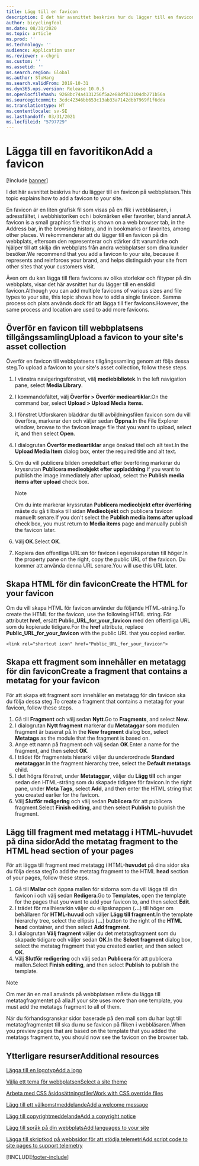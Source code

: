 ```yaml
---
title: Lägg till en favicon
description: I det här avsnittet beskrivs hur du lägger till en favicon på webbplatsen.
author: bicyclingfool
ms.date: 08/31/2020
ms.topic: article
ms.prod: ''
ms.technology: ''
audience: Application user
ms.reviewer: v-chgri
ms.custom: ''
ms.assetid: ''
ms.search.region: Global
ms.author: StuHarg
ms.search.validFrom: 2019-10-31
ms.dyn365.ops.version: Release 10.0.5
ms.openlocfilehash: 9268bc74a4131256f5a2e88df833104db271b56a
ms.sourcegitcommit: 3cdc42346bb653c13ab33a7142dbb7969f1f6dda
ms.translationtype: HT
ms.contentlocale: sv-SE
ms.lasthandoff: 03/31/2021
ms.locfileid: "5797729"
---
```

# <a name="add-a-favicon"></a><span data-ttu-id="c7afc-103">Lägga till en favoritikon</span><span class="sxs-lookup"><span data-stu-id="c7afc-103">Add a favicon</span></span>

[!include [banner](includes/banner.md)]

<span data-ttu-id="c7afc-104">I det här avsnittet beskrivs hur du lägger till en favicon på webbplatsen.</span><span class="sxs-lookup"><span data-stu-id="c7afc-104">This topic explains how to add a favicon to your site.</span></span>

<span data-ttu-id="c7afc-105">En favicon är en liten grafisk fil som visas på en flik i webbläsaren, i adressfältet, i webbhistoriken och i bokmärken eller favoriter, bland annat.</span><span class="sxs-lookup"><span data-stu-id="c7afc-105">A favicon is a small graphics file that is shown on a web browser tab, in the Address bar, in the browsing history, and in bookmarks or favorites, among other places.</span></span> <span data-ttu-id="c7afc-106">Vi rekommenderar att du lägger till en favicon på din webbplats, eftersom den representerar och stärker ditt varumärke och hjälper till att skilja din webbplats från andra webbplatser som dina kunder besöker.</span><span class="sxs-lookup"><span data-stu-id="c7afc-106">We recommend that you add a favicon to your site, because it represents and reinforces your brand, and helps distinguish your site from other sites that your customers visit.</span></span>

<span data-ttu-id="c7afc-107">Även om du kan lägga till flera favicons av olika storlekar och filtyper på din webbplats, visar det här avsnittet hur du lägger till en enskild favicon.</span><span class="sxs-lookup"><span data-stu-id="c7afc-107">Although you can add multiple favicons of various sizes and file types to your site, this topic shows how to add a single favicon.</span></span> <span data-ttu-id="c7afc-108">Samma process och plats används dock för att lägga till fler favicons.</span><span class="sxs-lookup"><span data-stu-id="c7afc-108">However, the same process and location are used to add more favicons.</span></span>

## <a name="upload-a-favicon-to-your-sites-asset-collection"></a><span data-ttu-id="c7afc-109">Överför en favicon till webbplatsens tillgångssamling</span><span class="sxs-lookup"><span data-stu-id="c7afc-109">Upload a favicon to your site's asset collection</span></span>

<span data-ttu-id="c7afc-110">Överför en favicon till webbplatsens tillgångssamling genom att följa dessa steg.</span><span class="sxs-lookup"><span data-stu-id="c7afc-110">To upload a favicon to your site's asset collection, follow these steps.</span></span>

1. <span data-ttu-id="c7afc-111">I vänstra navigeringsfönstret, välj **mediebibliotek**.</span><span class="sxs-lookup"><span data-stu-id="c7afc-111">In the left navigation pane, select **Media Library**.</span></span>
1. <span data-ttu-id="c7afc-112">I kommandofältet, välj **Överför \> Överför medieartiklar**.</span><span class="sxs-lookup"><span data-stu-id="c7afc-112">On the command bar, select **Upload \> Upload Media Items**.</span></span>
1. <span data-ttu-id="c7afc-113">I fönstret Utforskaren bläddrar du till avbildningsfilen favicon som du vill överföra, markerar den och väljer sedan **Öppna**.</span><span class="sxs-lookup"><span data-stu-id="c7afc-113">In the File Explorer window, browse to the favicon image file that you want to upload, select it, and then select **Open**.</span></span>
1. <span data-ttu-id="c7afc-114">I dialogrutan **Överför medieartiklar** ange önskad titel och alt text.</span><span class="sxs-lookup"><span data-stu-id="c7afc-114">In the **Upload Media Item** dialog box, enter the required title and alt text.</span></span>
1. <span data-ttu-id="c7afc-115">Om du vill publicera bilden omedelbart efter överföring markerar du kryssrutan **Publicera medieobjekt efter uppladdning**.</span><span class="sxs-lookup"><span data-stu-id="c7afc-115">If you want to publish the image immediately after upload, select the **Publish media items after upload** check box.</span></span>

    > [!NOTE]
    > <span data-ttu-id="c7afc-116">Om du inte markerar kryssrutan **Publicera medieobjekt efter överföring** måste du gå tillbaka till sidan **Medieobjekt** och publicera favicon manuellt senare.</span><span class="sxs-lookup"><span data-stu-id="c7afc-116">If you don't select the **Publish media items after upload** check box, you must return to **Media items** page and manually publish the favicon later.</span></span>

1. <span data-ttu-id="c7afc-117">Välj **OK**.</span><span class="sxs-lookup"><span data-stu-id="c7afc-117">Select **OK**.</span></span>
1. <span data-ttu-id="c7afc-118">Kopiera den offentliga URL:en för favicon i egenskapsrutan till höger.</span><span class="sxs-lookup"><span data-stu-id="c7afc-118">In the property pane on the right, copy the public URL of the favicon.</span></span> <span data-ttu-id="c7afc-119">Du kommer att använda denna URL senare.</span><span class="sxs-lookup"><span data-stu-id="c7afc-119">You will use this URL later.</span></span>

## <a name="create-the-html-for-your-favicon"></a><span data-ttu-id="c7afc-120">Skapa HTML för din favicon</span><span class="sxs-lookup"><span data-stu-id="c7afc-120">Create the HTML for your favicon</span></span>

<span data-ttu-id="c7afc-121">Om du vill skapa HTML för favicon använder du följande HTML-sträng.</span><span class="sxs-lookup"><span data-stu-id="c7afc-121">To create the HTML for the favicon, use the following HTML string.</span></span> <span data-ttu-id="c7afc-122">För attributet **href**, ersätt **Public\_URL\_for\_your\_favicon** med den offentliga URL som du kopierade tidigare.</span><span class="sxs-lookup"><span data-stu-id="c7afc-122">For the **href** attribute, replace **Public\_URL\_for\_your\_favicon** with the public URL that you copied earlier.</span></span>

`<link rel="shortcut icon" href="Public_URL_for_your_favicon">`

## <a name="create-a-fragment-that-contains-a-metatag-for-your-favicon"></a><span data-ttu-id="c7afc-123">Skapa ett fragment som innehåller en metatagg för din favicon</span><span class="sxs-lookup"><span data-stu-id="c7afc-123">Create a fragment that contains a metatag for your favicon</span></span>

<span data-ttu-id="c7afc-124">För att skapa ett fragment som innehåller en metatagg för din favicon ska du följa dessa steg.</span><span class="sxs-lookup"><span data-stu-id="c7afc-124">To create a fragment that contains a metatag for your favicon, follow these steps.</span></span>

1. <span data-ttu-id="c7afc-125">Gå till **Fragment** och välj sedan **Nytt**.</span><span class="sxs-lookup"><span data-stu-id="c7afc-125">Go to **Fragments**, and select **New**.</span></span>
1. <span data-ttu-id="c7afc-126">I dialogrutan **Nytt fragment** markerar du **Metataggar** som modulen fragment är baserat på.</span><span class="sxs-lookup"><span data-stu-id="c7afc-126">In the **New fragment** dialog box, select **Metatags** as the module that the fragment is based on.</span></span>
1. <span data-ttu-id="c7afc-127">Ange ett namn på fragment och välj sedan **OK**.</span><span class="sxs-lookup"><span data-stu-id="c7afc-127">Enter a name for the fragment, and then select **OK**.</span></span>
1. <span data-ttu-id="c7afc-128">I trädet för fragmentets hierarki väljer du underordnade **Standard metataggar**.</span><span class="sxs-lookup"><span data-stu-id="c7afc-128">In the fragment hierarchy tree, select the **Default metatags** child.</span></span>
1. <span data-ttu-id="c7afc-129">I det högra fönstret, under **Metataggar**, väljer du **Lägg till** och anger sedan den HTML-sträng som du skapade tidigare för favicon.</span><span class="sxs-lookup"><span data-stu-id="c7afc-129">In the right pane, under **Meta Tags**, select **Add**, and then enter the HTML string that you created earlier for the favicon.</span></span> 
1. <span data-ttu-id="c7afc-130">Välj **Slutför redigering** och välj sedan **Publicera** för att publicera fragment.</span><span class="sxs-lookup"><span data-stu-id="c7afc-130">Select **Finish editing**, and then select **Publish** to publish the fragment.</span></span>

## <a name="add-the-metatag-fragment-to-the-html-head-section-of-your-pages"></a><span data-ttu-id="c7afc-131">Lägg till fragment med metatagg i HTML-huvudet på dina sidor</span><span class="sxs-lookup"><span data-stu-id="c7afc-131">Add the metatag fragment to the HTML head section of your pages</span></span>

<span data-ttu-id="c7afc-132">För att lägga till fragment med metatagg i HTML-**huvudet** på dina sidor ska du följa dessa steg</span><span class="sxs-lookup"><span data-stu-id="c7afc-132">To add the metatag fragment to the HTML **head** section of your pages, follow these steps.</span></span>

1. <span data-ttu-id="c7afc-133">Gå till **Mallar** och öppna mallen för sidorna som du vill lägga till din favicon i och välj sedan **Redigera**.</span><span class="sxs-lookup"><span data-stu-id="c7afc-133">Go to **Templates**, open the template for the pages that you want to add your favicon to, and then select **Edit**.</span></span>
1. <span data-ttu-id="c7afc-134">I trädet för mallhierarkin väljer du ellipsknappen (**...**) till höger om behållaren för **HTML-huvud** och väljer **Lägg till fragment**.</span><span class="sxs-lookup"><span data-stu-id="c7afc-134">In the template hierarchy tree, select the ellipsis (**...**) button to the right of the **HTML head** container, and then select **Add fragment**.</span></span>
1. <span data-ttu-id="c7afc-135">I dialogrutan **Välj fragment** väljer du det metatagfragment som du skapade tidigare och väljer sedan **OK**.</span><span class="sxs-lookup"><span data-stu-id="c7afc-135">In the **Select fragment** dialog box, select the metatag fragment that you created earlier, and then select **OK**.</span></span>
1. <span data-ttu-id="c7afc-136">Välj **Slutför redigering** och välj sedan **Publicera** för att publicera mallen.</span><span class="sxs-lookup"><span data-stu-id="c7afc-136">Select **Finish editing**, and then select **Publish** to publish the template.</span></span>

> [!NOTE]
> <span data-ttu-id="c7afc-137">Om mer än en mall används på webbplatsen måste du lägga till metatagfragmentet på alla.</span><span class="sxs-lookup"><span data-stu-id="c7afc-137">If your site uses more than one template, you must add the metatags fragment to all of them.</span></span>

<span data-ttu-id="c7afc-138">När du förhandsgranskar sidor baserade på den mall som du har lagt till metatagfragmentet till ska du nu se favicon på fliken i webbläsaren.</span><span class="sxs-lookup"><span data-stu-id="c7afc-138">When you preview pages that are based on the template that you added the metatags fragment to, you should now see the favicon on the browser tab.</span></span>

## <a name="additional-resources"></a><span data-ttu-id="c7afc-139">Ytterligare resurser</span><span class="sxs-lookup"><span data-stu-id="c7afc-139">Additional resources</span></span>

[<span data-ttu-id="c7afc-140">Lägga till en logotyp</span><span class="sxs-lookup"><span data-stu-id="c7afc-140">Add a logo</span></span>](add-logo.md)

[<span data-ttu-id="c7afc-141">Välja ett tema för webbplatsen</span><span class="sxs-lookup"><span data-stu-id="c7afc-141">Select a site theme</span></span>](select-site-theme.md)

[<span data-ttu-id="c7afc-142">Arbeta med CSS åsidosättningsfiler</span><span class="sxs-lookup"><span data-stu-id="c7afc-142">Work with CSS override files</span></span>](css-override-files.md)

[<span data-ttu-id="c7afc-143">Lägg till ett välkomstmeddelande</span><span class="sxs-lookup"><span data-stu-id="c7afc-143">Add a welcome message</span></span>](add-welcome-message.md)

[<span data-ttu-id="c7afc-144">Lägg till copyrightmeddelande</span><span class="sxs-lookup"><span data-stu-id="c7afc-144">Add a copyright notice</span></span>](add-copyright-notice.md)

[<span data-ttu-id="c7afc-145">Lägg till språk på din webbplats</span><span class="sxs-lookup"><span data-stu-id="c7afc-145">Add languages to your site</span></span>](add-languages-to-site.md)

[<span data-ttu-id="c7afc-146">Lägga till skriptkod på webbsidor för att stödja telemetri</span><span class="sxs-lookup"><span data-stu-id="c7afc-146">Add script code to site pages to support telemetry</span></span>](add-telemetry.md)



[!INCLUDE[footer-include](../includes/footer-banner.md)]
